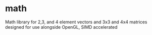 # math
Math library for 2,3, and 4 element vectors and 3x3 and 4x4 matrices designed for use alongside OpenGL, SIMD accelerated
